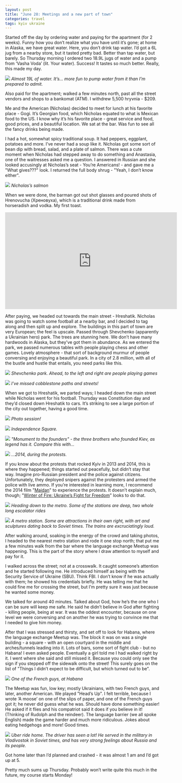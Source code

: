 ```yaml
---
layout: post
title: "June 28: Meetings and a new part of town"
categories: travel
tags: kyiv ukraine
---
```


Started off the day by ordering water and paying for the apartment (for 2 weeks). Funny how you don’t realize what you have until it’s gone; at home in Alaska, we have great water. Here, you don’t drink tap water. I’d got a 6L jug from a nearby store, but it tasted pretty bad. Better than tap water, but barely. So Thursday morning I ordered two 18.9L jugs of water and a pump from ‘Vasha Voda’ (lit. Your water). Success! It tastes so much better. Really, this made my day.

![](IMG_20180628_133633-2.jpg)
*Almost 19L of water. It’s... more fun to pump water from it than I’m prepared to admit.*

Also paid for the apartment; walked a few minutes north, past all the street vendors and shops to a bankomat (ATM). I withdrew 5,500 hryvnia - $209.

Me and the American (Nicholas) decided to meet for lunch at his favorite place - Gogi. It’s Georgian food, which Nicholas equated to what is Mexican food to the US. I know why it’s his favorite place - great service and food, good prices, and a beautiful location. We sat at the bar. Was fun to see all the fancy drinks being made.

I had a hot, somewhat spicy traditional soup. It had peppers, eggplant, potatoes and more. I’ve never had a soup like it. Nicholas got some sort of bean dip with bread, salad, and a plate of salmon. There was a cute moment when Nicholas had stepped away to do something and Anastasia, one of the waitresses asked me a question. I answered in Russian and she looked accusingly at Nicholas’s seat - You’re Americans! - and gave me a "What gives???" look. I returned the full body shrug - "Yeah, I don’t know either".

![](IMG_20180628_171823-2.jpg)
*Nicholas’s salmon*

When we were done, the barman got out shot glasses and poured shots of Hrenovucha (Хреновуха), which is a traditional drink made from horseradish and vodka. My first toast.

<iframe width="560" height="315" src="https://www.youtube.com/embed/f0uHpasSpq0" frameborder="0" allow="autoplay; encrypted-media" allowfullscreen></iframe>

After paying, we headed out towards the main street - Hreshatik. Nicholas was going to watch some football at a nearby bar, and I decided to tag along and then split up and explore. The buildings in this part of town are very European; the feel is upscale. Passed through Shevchenko (apparently a Ukrainian hero) park. The trees are stunning here. We don’t have many hardwoods in Alaska, but they’ve got them in abundance. As we entered the park, we passed numerous tables with people playing chess and other games. Lovely atmosphere - that sort of background murmur of people conversing and enjoying a beautiful park. In a city of 2.8 million, with all of the bustle and hustle that entails, you need parks like this.

![](IMG_20180628_175346-2.jpg)
*Shevchenko park. Ahead, to the left and right are people playing games*

![](IMG_20180628_175349-2.jpg)
*I’ve missed cobblestone paths and streets!*

When we got to Hreshatik, we parted ways; I headed  down the main street while Nicholas went for his football. Thursday was Constitution day and they’d closed down Hreshatik to cars. It’s striking to see a large portion of the city out together, having a good time.

![](IMG_20180628_183205-2.jpg)
*Photo session!*

![](IMG_20180628_183119-2.jpg)
*Independence Square.*

![](IMG_20180628_183843-2.jpg)
*"Monument to the founders" - the three brothers who founded Kiev, as legend has it. Compare this with...*

![](Image%2029-06-2018,%2013-19.jpeg)
*...2014, during the protests.*

If you know about the protests that rocked Kyiv in 2013 and 2014, this is where they happened; things started out peacefully, but didn’t stay that way. Imagine pro-Russian president and the police against citizens. Unfortunately, they deployed snipers against the protesters and armed the police with live ammo. If you’re interested in learning more, I recommend the 2014 film "[Maidan](https://www.imdb.com/title/tt3675486/)" to experience the protests. It doesn’t explain much, though; "[Winter of Fire: Ukraine’s Fight for Freedom](https://www.imdb.com/title/tt4908644/?ref_=nv_sr_1)" looks to do that.

![](IMG_20180628_184301-2.jpg)
*Heading down to the metro. Some of the stations are _deep_, two whole long escalator rides*

![](IMG_20180628_184505-2.jpg)
*A metro station. Some are attractions in their own right, with art and sculptures dating back to Soviet times. The trains are excruciatingly loud.*

After walking around, soaking in the energy of the crowd and taking photos, I headed to the nearest metro station and rode it one stop north; that put me a few minutes walk from the bar where the language exchange Meetup was happening. This is the part of the story where I draw attention to myself and pay for it.

I walked across the street; not at a crosswalk. It caught someone’s attention and he started following me. He introduced himself as being with the Security Service of Ukraine (SBU). Think FBI. I don’t know if he was actually with them; he showed his credentials briefly. He was telling me that he could fine me for crossing the street, but I’m pretty sure it was just because he wanted some money. 

We talked for around 40 minutes. Talked about God, how he’s the one who I can be sure will keep me safe. He said he didn’t believe in God after fighting - killing people, being at war. It was the oddest encounter, because on one level we were conversing and on another he was trying to convince me that I needed to give him money.

After that I was stressed and thirsty, and set off to look for Habana, where the language exchange Meetup was. The block it was on was a single building - a square - with an open courtyard in the middle and arches/tunnels leading into it. Lots of bars, some sort of fight club - but no Habana! I even asked people. Eventually a girl told me I had walked right by it. I went where she said and still missed it. Because you could only see the sign if you stepped off the sidewalk onto the street! This surely goes on the list of "Things I didn’t expect to be difficult, but which turned out to be".

![](IMG_20180628_213611-2.jpg)
*One of the French guys, at Habana*

The Meetup was fun, low key; mostly Ukrainians, with two French guys, and later, another American. We played "Head’s Up". I felt terrible, because I wrote ‘A moose’ on one of the slips of paper, and one of the French guys got it; he never did guess what he was. Should have done something easier! He asked if it flies and his compatriot said it does if you believe in it! (Thinking of Rudolph and the reindeer). The language barrier (we all spoke English) made the game harder and much more ridiculous. Jokes about eating hedgehogs and more! Good times.

![](IMG_20180629_000825-2.jpg)
*Uber ride home. The driver has seen a lot! He served in the military in Vladivostok in Soviet times, and has very strong feelings about Russia and its people.*

Got home later than I’d planned and crashed - it was almost 1 am and I’d got up at 5.

Pretty much sums up Thursday. Probably won’t write quite this much in the future, my course starts Monday!

